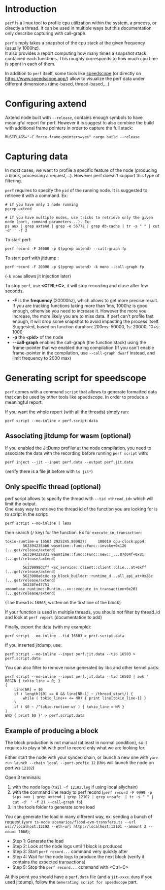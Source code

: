 # Introduction

`perf` is a linux tool to profile cpu utilization within the system, 
a process, or directly a thread. It can be used in multiple ways but this documentation only describe capturing with call-graph.

`perf` simply takes a snapshot of the cpu stack at the given frequency (usually 1000hz).  
It also provides a report computing how many times a snapshot stack contained each functions.
This roughly corresponds to how much cpu time is spent in each of them.

In addition to `perf` itself, some tools like [speedscope](https://github.com/jlfwong/speedscope) (or directly on https://www.speedscope.app/) allow to visualize the perf data under different dimensions (time-based, thread-based,...)

# Configuring axtend

Axtend node built with `--release`, contains enough symbols to have meanigful report for perf.
However it is suggest to also combine the build with additional frame pointers in order to capture the full stack:
```
RUSTFLAGS="-C force-frame-pointers=yes" cargo build --release
```

# Capturing data

In most cases, we want to profile a specific feature of the node (producing a block, processing a request,...). However perf doesn't support this type of filtering.

`perf` requires to specify the `pid` of the running node. It is suggested to retrieve it
with a command. Ex:

```
# if you have only 1 node running 
pgrep axtend

# if you have multiple nodes, use tricks to retrieve only the given node (port, command parameters...). Ex: 
ps aux | grep axtend | grep -e 56772 | grep db-cache | tr -s " " | cut -d' ' -f 2
```


To start perf:
```
perf record -F 20000 -p $(pgrep axtend) --call-graph fp
```

To start perf with jitdump :
```
perf record -F 20000 -p $(pgrep axtend) -k mono --call-graph fp
```
(`-k mono` allows jit injection later)

To stop `perf`, use **<CTRL+C>**, it will stop recording and close after few seconds.

- **-F** is the **frequency** (20000hz), which allows to get more precise result. If you are tracking functions taking more than 1ms, 1000hz is good enough, otherwise you need to increase it. However the more you increase, the more likely you are to miss data. If perf can't profile fast enough, it will drop some snapshot to avoid impacting the process itself.  
  Suggested, based on function duration: 200ms: 50000, 1s: 20000, 10+s: 1000
- **-p**  the **\<pid\>** of the node
- **--call-graph** enables the call-graph (the function stack) using the frame-pointer that we enabled during compilation
(If you can't enable frame-pointer in the compilation, use `--call-graph dwarf` instead, and limit frequency to 2000 max)

# Generating script for speedscope

`perf` comes with a command `script` that allows to generate formatted data that can be used by other tools like speedscope. In order to produce a meaningful report.

If you want the whole report (with all the threads) simply run:
```
perf script --no-inline > perf.script.data

```

## Associating jitdump for wasm (optional)

If you enabled the JitDump profiler at the node compilation, you need to associate the data with the recording before running `perf script` with:

```
perf inject --jit --input perf.data --output perf.jit.data
```
(verify there is a file jit before with `ls jit*`)

## Only specific thread (optional)

perf script allows to specify the thread with `--tid <thread_id>` which will limit the output.  
One easy way to retrieve the thread id of the function you are looking for is to script in the script:

```
perf script --no-inline | less
```

then search (`/` key) for the function. Ex for `execute_in_transaction`:

```
tokio-runtime-w 16503 2925245.809827:     100010 cpu-clock:pppH:
        562394235bb6 wasmtime::func::Func::invoke+0x126 (...get/release/axtend)
        56239422a831 wasmtime::func::Func::new::_...87d04f+0x81 (...get/release/axtend)
        ...
        56239098dcff <sc_service::client::client::Clie...at+0xff (...get/release/axtend)
        5623900a6c0c sp_block_builder::runtime_d...all_api_at+0x28c (...get/release/axtend)
        56238fe47751 <moonbase_runtime::Runtim...>>::execute_in_transaction+0x201 (...get/release/axtend)
```
(The thread is `16503`, written on the first line of the block)


If your function is used in multiple threads, you should not filter by thread_id and look at `perf report` (documentation to add)



Finally, export the data (with my example):
```
perf script --no-inline --tid 16503 > perf.script.data
```

If you inserted jitdump, use:
```
perf script --no-inline --input perf.jit.data --tid 16503 > perf.script.data
```

You can also filter to remove noise generated by libc and other kernel parts:
```
perf script --no-inline --input perf.jit.data --tid 16503 | awk '
BEGIN { tokio_line = 0; }
{
    line[NR] = $0
    if ( length($0) == 0 && line[NR-1] ~ /thread_start/) {
        while ( tokio_line++ <= NR) { print line[tokio_line-1] }
    }
    if ( $0 ~ /^tokio-runtime-w/ ) { tokio_line = NR }
}
END { print $0 }' > perf.script.data
```

## Example of producing a block

The block production is not manual (at least in normal condition), so it requires to play a bit with perf to record only what we are looking for.

Either start the node with your synced chain, or launch a new one with `yarn run launch --chain local --port-prefix 12` (this will launch the node on port ws `12102`)

Open 3 terminals: 
 1. with the node logs (`tail -f 12102.log` if using local allychain)
 2. with the command line ready to perf record (`perf record -F 9999 -p $(ps aux | grep axtend | grep 12102 | grep unsafe  | tr -s " " | cut -d' ' -f 2) --call-graph fp`)
 3. in the tools folder to generate some load
 

You can generate the load in many different way, ex: sending a bunch of request (`yarn ts-node scenarios/flood-evm-transfers.ts --url ws://localhost:12102 --eth-url http://localhost:12101 --amount 2 --count 1000`);

* Step 1: Generate the load
* Step 2: Look at the node logs until 1 block is produced
* Step 3: Start `perf record...` command very quickly after
* Step 4: Wait for the node logs to produce the next block (verify it contains the expected transactions)
* Step 5: Stop the `perf record...` command with \<Ctrl+C\>

At this point you should have a `perf.data` file (and a `jit-xxxx.dump` if you used jitdump), follow the `Generating script for speedscope` part.

